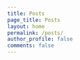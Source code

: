 ```yaml
---
title: Posts
page_title: Posts
layout: home
permalink: /posts/
author_profile: false
comments: false
---
```

